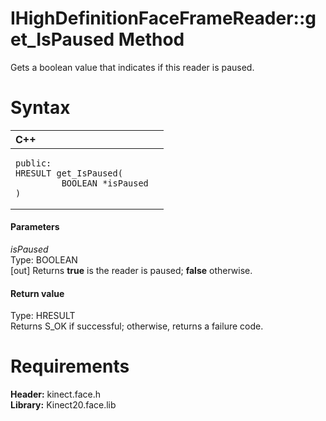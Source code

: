 IHighDefinitionFaceFrameReader::get\_IsPaused Method  
====================================================  

Gets a boolean value that indicates if this reader is paused. <span id="syntaxSection"></span>

Syntax  
======  

<table>
<colgroup>
<col width="100%" />
</colgroup>
<thead>
<tr class="header">
<th align="left">C++</th>
</tr>
</thead>
<tbody>
<tr class="odd">
<td align="left"><pre><code>public:  
HRESULT get_IsPaused(  
         BOOLEAN *isPaused  
)</code></pre></td>
</tr>
</tbody>
</table>

<span id="ID4EG"></span>
#### Parameters  

*isPaused*    
Type: BOOLEAN  
[out] Returns **true** is the reader is paused; **false** otherwise.  

<span id="ID4EP"></span>
#### Return value  

Type: HRESULT  
Returns S\_OK if successful; otherwise, returns a failure code.  

<span id="requirements"></span>

Requirements  
============  

**Header:** kinect.face.h  
**Library:** Kinect20.face.lib  



<!--Please do not edit the data in the comment block below.-->
<!--
TOCTitle : get_IsPaused Method
RLTitle : IHighDefinitionFaceFrameReader::get_IsPaused Method
KeywordK : get_IsPaused method
KeywordK : IHighDefinitionFaceFrameReader::get_IsPaused method
KeywordF : IHighDefinitionFaceFrameReader::get_IsPaused
KeywordF : get_IsPaused
KeywordF : Microsoft.Kinect.face.IHighDefinitionFaceFrameReader.get_IsPaused(BOOLEAN@)
KeywordA : M:Microsoft.Kinect.face.IHighDefinitionFaceFrameReader.get_IsPaused(BOOLEAN@)
AssetID : M:Microsoft.Kinect.face.IHighDefinitionFaceFrameReader.get_IsPaused(BOOLEAN@)
Locale : en-us
CommunityContent : 1
APIType : Managed
APILocation : 
APIName : Microsoft.Kinect.face.IHighDefinitionFaceFrameReader::get_IsPaused
TargetOS : Windows
TopicType : kbSyntax
DevLang : C++
DocSet : K4Wv2
ProjType : K4Wv2Proj
Technology : Kinect for Windows
Product : Kinect for Windows SDK v2
productversion : 20
-->

